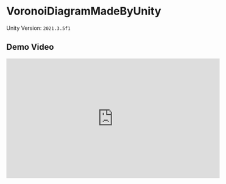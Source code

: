 # VoronoiDiagramMadeByUnity

Unity Version: `2021.3.5f1`

## Demo Video

<iframe width="560" height="315" src="https://www.youtube.com/embed/HnCEBP4L-Y8" title="YouTube video player" frameborder="0" allow="accelerometer; autoplay; clipboard-write; encrypted-media; gyroscope; picture-in-picture" allowfullscreen></iframe>
